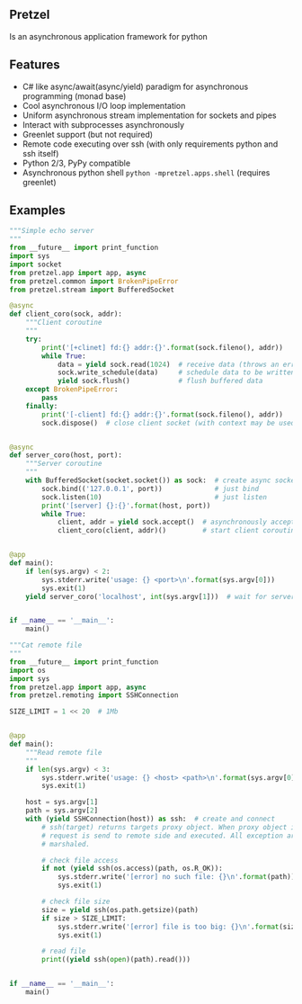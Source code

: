 Pretzel
-------
Is an asynchronous application framework for python

Features
--------
* C# like async/await(async/yield) paradigm for asynchronous programming (monad base)
* Cool asynchronous I/O loop implementation
* Uniform asynchronous stream implementation for sockets and pipes
* Interact with subprocesses asynchronously
* Greenlet support (but not required)
* Remote code executing over ssh (with only requirements python and ssh itself)
* Python 2/3, PyPy compatible
* Asynchronous python shell `python -mpretzel.apps.shell` (requires greenlet)

Examples
--------

```python
"""Simple echo server
"""
from __future__ import print_function
import sys
import socket
from pretzel.app import app, async
from pretzel.common import BrokenPipeError
from pretzel.stream import BufferedSocket

@async
def client_coro(sock, addr):
    """Client coroutine
    """
    try:
        print('[+clinet] fd:{} addr:{}'.format(sock.fileno(), addr))
        while True:
            data = yield sock.read(1024)  # receive data (throws an error if data is b'')
            sock.write_schedule(data)     # schedule data to be written
            yield sock.flush()            # flush buffered data
    except BrokenPipeError:
        pass
    finally:
        print('[-client] fd:{} addr:{}'.format(sock.fileno(), addr))
        sock.dispose()  # close client socket (with context may be used)


@async
def server_coro(host, port):
    """Server coroutine
    """
    with BufferedSocket(socket.socket()) as sock:  # create async socket
        sock.bind(('127.0.0.1', port))             # just bind
        sock.listen(10)                            # just listen
        print('[server] {}:{}'.format(host, port))
        while True:
            client, addr = yield sock.accept()  # asynchronously accept connection
            client_coro(client, addr)()         # start client coroutine (background)


@app
def main():
    if len(sys.argv) < 2:
        sys.stderr.write('usage: {} <port>\n'.format(sys.argv[0]))
        sys.exit(1)
    yield server_coro('localhost', int(sys.argv[1]))  # wait for server coroutine


if __name__ == '__main__':
    main()
```

```python
"""Cat remote file
"""
from __future__ import print_function
import os
import sys
from pretzel.app import app, async
from pretzel.remoting import SSHConnection

SIZE_LIMIT = 1 << 20  # 1Mb


@app
def main():
    """Read remote file
    """
    if len(sys.argv) < 3:
        sys.stderr.write('usage: {} <host> <path>\n'.format(sys.argv[0]))
        sys.exit(1)

    host = sys.argv[1]
    path = sys.argv[2]
    with (yield SSHConnection(host)) as ssh:  # create and connect
        # ssh(target) returns targets proxy object. When proxy object is awaited
        # request is send to remote side and executed. All exception are
        # marshaled.

        # check file access
        if not (yield ssh(os.access)(path, os.R_OK)):
            sys.stderr.write('[error] no such file: {}\n'.format(path))
            sys.exit(1)

        # check file size
        size = yield ssh(os.path.getsize)(path)
        if size > SIZE_LIMIT:
            sys.stderr.write('[error] file is too big: {}\n'.format(size))
            sys.exit(1)

        # read file
        print((yield ssh(open)(path).read()))


if __name__ == '__main__':
    main()
```
